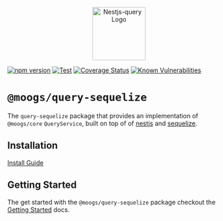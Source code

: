 <p align="center">
  <a href="https://doug-martin.github.io/nestjs-query" target="blank"><img src="https://doug-martin.github.io/nestjs-query/img/logo.svg" width="120" alt="Nestjs-query Logo" /></a>
</p>

[![npm version](https://img.shields.io/npm/v/@moogs/query-sequelize.svg)](https://www.npmjs.org/package/@moogs/query-sequelize)
[![Test](https://github.com/doug-martin/nestjs-query/workflows/Test/badge.svg?branch=master)](https://github.com/doug-martin/nestjs-query/actions?query=workflow%3ATest+and+branch%3Amaster+)
[![Coverage Status](https://coveralls.io/repos/github/doug-martin/nestjs-query/badge.svg?branch=master)](https://coveralls.io/github/doug-martin/nestjs-query?branch=master)
[![Known Vulnerabilities](https://snyk.io/test/github/doug-martin/nestjs-query/badge.svg?targetFile=packages/query-sequelize/package.json)](https://snyk.io/test/github/doug-martin/nestjs-query?targetFile=packages/query-sequelize/package.json)

# `@moogs/query-sequelize`

The `query-sequelize` package that provides an implementation of `@moogs/core` `QueryService`, built on top of of [nestjs](https://nestjs.com/) and [sequelize](https://sequelize.org/). 

## Installation

[Install Guide](https://doug-martin.github.io/nestjs-query/docs/introduction/install)

## Getting Started

The get started with the `@moogs/query-sequelize` package checkout the [Getting Started](https://doug-martin.github.io/nestjs-query/docs/sequelize/getting-started) docs.


